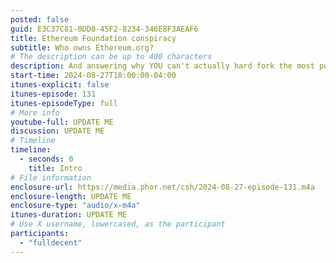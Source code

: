 ```yaml
---
posted: false
guid: E3C37C81-0DD0-45F2-8234-346E8F3AEAF6
title: Ethereum Foundation conspiracy
subtitle: Who owns Ethereum.org?
# The description can be up to 400 characters
description: And answering why YOU can't actually hard fork the most popular smart contracts network.
start-time: 2024-08-27T18:00:00-04:00
itunes-explicit: false
itunes-episode: 131
itunes-episodeType: full
# More info
youtube-full: UPDATE ME
discussion: UPDATE ME
# Timeline
timeline:
  - seconds: 0
    title: Intro
# File information
enclosure-url: https://media.phor.net/csh/2024-08-27-episode-131.m4a
enclosure-length: UPDATE ME
enclosure-type: "audio/x-m4a"
itunes-duration: UPDATE ME
# Use X username, lowercased, as the participant
participants:
  - "fulldecent"
---
```


<!--end of quick notes-->
